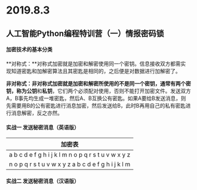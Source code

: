 # 2019.8.3

## 人工智能Python编程特训营（一）情报密码锁

#### 加密技术的基本分类

**对称式：**对称式加密就是加密和解密使用同一个密钥。信息接收双方都需实现知道密匙和加解密算法且其密匙是相同的，之后便是对数据进行加解密了。

**非对称式：**非对称式加密就是加密和解密所使用的不是同一个密钥，通常有两个密钥，称为**公钥**和**私钥**，它们两个必须配对使用，否则不能打开加密文件。发送双方A，B事先均生成一堆密匙，然后A、B互换公有密匙。如果A要给B发送消息，则先需要用B的公有密匙进行消息加密，然后发送给B，此时B再用自己的私有密匙进行消息解密，反之亦然。



#### 实战一 发送秘密消息（英语版）

|加密表|
|-------|
|a b c d e f g h i j k l m n o p q r s t u v w x y z|
|n o p q r s t u v w x y z a b c d e f g h i j k l m|



#### 实战二 发送秘密消息（汉语版）


